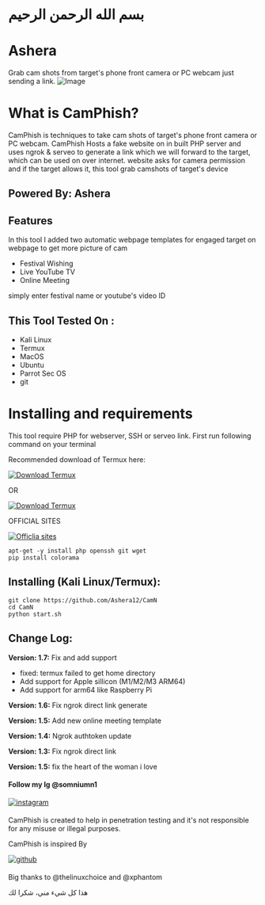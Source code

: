 #                                                                                                                                                                 بسم الله الرحمن الرحيم
# Ashera

Grab cam shots from target's phone front camera or PC webcam just sending a link.
![Image](https://github.com/user-attachments/assets/573b9e38-7ffc-4c23-857d-1a937e85ca75)

# What is CamPhish?
<p>CamPhish is techniques to take cam shots of target's phone front camera or PC webcam. CamPhish Hosts a fake website on in built PHP server and uses ngrok & serveo to generate a link which we will forward to the target, which can be used on over internet. website asks for camera permission and if the target allows it, this tool grab camshots of target's device </p>

## Powered By: Ashera

## Features
<p>In this tool I added two automatic webpage templates for engaged target on webpage to get more picture of cam</p>
<ul>
  <li>Festival Wishing</li>
  <li>Live YouTube TV</li>
   <li>Online Meeting </li>
</ul>
<p>simply enter festival name or youtube's video ID</p>

## This Tool Tested On :
<ul>
  <li>Kali Linux</li>
  <li>Termux</li>
  <li>MacOS</li>
  <li>Ubuntu</li>
  <li>Parrot Sec OS</li>
  <li>git</li>
</ul>

# Installing and requirements
<p>This tool require PHP for webserver, SSH or serveo link. First run following command on your terminal</p>
<p>Recommended download of Termux here:

  [![Download Termux](https://img.shields.io/badge/Download-Termux-<COLOR_CODE>)](https://github.com/termux/termux-app/releases)

OR

[![Download Termux](https://img.shields.io/badge/Download-Termux-<COLOR_CODE>)](https://f-droid.org/packages/com.termux)

<p>OFFICIAL SITES </p>

[![Officlia sites](https://img.shields.io/badge/Official-Termux-<COLOR_CODE>)]( https://termux.dev/en)

```
apt-get -y install php openssh git wget
pip install colorama
```

## Installing (Kali Linux/Termux):

```
git clone https://github.com/Ashera12/CamN
cd CamN
python start.sh
```

## Change Log:

<p><b>Version: 1.7:</b> Fix and add support</p>
<ul>
  <li>fixed: termux failed to get home directory</li>
  <li>Add support for Apple sillicon (M1/M2/M3 ARM64)</li>
  <li>Add support for arm64 like Raspberry Pi</li>
</ul>
<p><b>Version: 1.6:</b> Fix ngrok direct link generate</p>
<p><b>Version: 1.5:</b> Add new online meeting template</p>
<p><b>Version: 1.4:</b> Ngrok authtoken update</p>
<p><b>Version: 1.3:</b> Fix ngrok direct link</p>
 <p><b>Version: 1.5:</b> fix the heart of the woman i love</p>

#### Follow my Ig @somniumn1 </a>
<a href="https://instagram.com/somniumn1" target="_blank">
<img src=https://img.shields.io/badge/instagram-%23000000.svg?&style=for-the-badge&logo=instagram&logoColor=white alt=instagram style="margin-bottom: 5px;" />
</a>  
<p>CamPhish is created to help in penetration testing and it's not responsible for any misuse or illegal purposes.</p>
<p>CamPhish is inspired By <div align="r">
<a href="https://github.com/thelinuxchoice" target="_blank">
<img src=https://img.shields.io/badge/github-%2324292e.svg?&style=for-the-badge&logo=github&logoColor=white alt=github style="margin-bottom: 5px;" />
</a>

  Big thanks to @thelinuxchoice and @xphantom
</p>
<p>هذا كل شيء مني، شكرا لك</p>

#                                                                                                                                                                          
